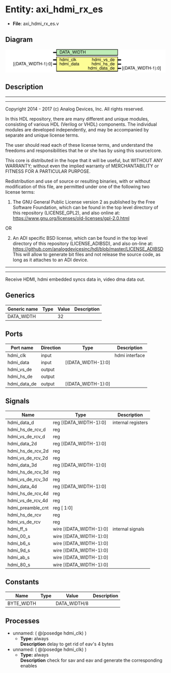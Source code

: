 # Entity: axi_hdmi_rx_es

- **File**: axi_hdmi_rx_es.v
## Diagram

![Diagram](axi_hdmi_rx_es.svg "Diagram")
## Description

 ***************************************************************************
 ***************************************************************************
 Copyright 2014 - 2017 (c) Analog Devices, Inc. All rights reserved.

 In this HDL repository, there are many different and unique modules, consisting
 of various HDL (Verilog or VHDL) components. The individual modules are
 developed independently, and may be accompanied by separate and unique license
 terms.

 The user should read each of these license terms, and understand the
 freedoms and responsibilities that he or she has by using this source/core.

 This core is distributed in the hope that it will be useful, but WITHOUT ANY
 WARRANTY; without even the implied warranty of MERCHANTABILITY or FITNESS FOR
 A PARTICULAR PURPOSE.

 Redistribution and use of source or resulting binaries, with or without modification
 of this file, are permitted under one of the following two license terms:

   1. The GNU General Public License version 2 as published by the
      Free Software Foundation, which can be found in the top level directory
      of this repository (LICENSE_GPL2), and also online at:
      <https://www.gnu.org/licenses/old-licenses/gpl-2.0.html>

 OR

   2. An ADI specific BSD license, which can be found in the top level directory
      of this repository (LICENSE_ADIBSD), and also on-line at:
      https://github.com/analogdevicesinc/hdl/blob/master/LICENSE_ADIBSD
      This will allow to generate bit files and not release the source code,
      as long as it attaches to an ADI device.

 ***************************************************************************
 ***************************************************************************
 Receive HDMI, hdmi embedded syncs data in, video dma data out.

## Generics

| Generic name | Type | Value | Description |
| ------------ | ---- | ----- | ----------- |
| DATA_WIDTH   |      | 32    |             |
## Ports

| Port name    | Direction | Type               | Description     |
| ------------ | --------- | ------------------ | --------------- |
| hdmi_clk     | input     |                    |  hdmi interface |
| hdmi_data    | input     | [(DATA_WIDTH-1):0] |                 |
| hdmi_vs_de   | output    |                    |                 |
| hdmi_hs_de   | output    |                    |                 |
| hdmi_data_de | output    | [(DATA_WIDTH-1):0] |                 |
## Signals

| Name              | Type                       | Description          |
| ----------------- | -------------------------- | -------------------- |
| hdmi_data_d       | reg     [(DATA_WIDTH-1):0] |  internal registers  |
| hdmi_hs_de_rcv_d  | reg                        |                      |
| hdmi_vs_de_rcv_d  | reg                        |                      |
| hdmi_data_2d      | reg     [(DATA_WIDTH-1):0] |                      |
| hdmi_hs_de_rcv_2d | reg                        |                      |
| hdmi_vs_de_rcv_2d | reg                        |                      |
| hdmi_data_3d      | reg     [(DATA_WIDTH-1):0] |                      |
| hdmi_hs_de_rcv_3d | reg                        |                      |
| hdmi_vs_de_rcv_3d | reg                        |                      |
| hdmi_data_4d      | reg     [(DATA_WIDTH-1):0] |                      |
| hdmi_hs_de_rcv_4d | reg                        |                      |
| hdmi_vs_de_rcv_4d | reg                        |                      |
| hdmi_preamble_cnt | reg     [ 1:0]             |                      |
| hdmi_hs_de_rcv    | reg                        |                      |
| hdmi_vs_de_rcv    | reg                        |                      |
| hdmi_ff_s         | wire [(DATA_WIDTH-1):0]    |  internal signals    |
| hdmi_00_s         | wire [(DATA_WIDTH-1):0]    |                      |
| hdmi_b6_s         | wire [(DATA_WIDTH-1):0]    |                      |
| hdmi_9d_s         | wire [(DATA_WIDTH-1):0]    |                      |
| hdmi_ab_s         | wire [(DATA_WIDTH-1):0]    |                      |
| hdmi_80_s         | wire [(DATA_WIDTH-1):0]    |                      |
## Constants

| Name       | Type | Value        | Description |
| ---------- | ---- | ------------ | ----------- |
| BYTE_WIDTH |      | DATA_WIDTH/8 |             |
## Processes
- unnamed: ( @(posedge hdmi_clk) )
  - **Type:** always
</br>**Description**
 delay to get rid of eav's 4 bytes 
- unnamed: ( @(posedge hdmi_clk) )
  - **Type:** always
</br>**Description**
 check for sav and eav and generate the corresponding enables 
